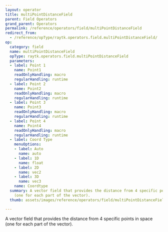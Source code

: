 ```yaml
---
layout: operator
title: multiPointDistanceField
parent: Field Operators
grand_parent: Operators
permalink: /reference/operators/field/multiPointDistanceField
redirect_from:
  - /reference/opType/raytk.operators.field.multiPointDistanceField/
op:
  category: field
  name: multiPointDistanceField
  opType: raytk.operators.field.multiPointDistanceField
  parameters:
  - label: Point 1
    name: Point1
    readOnlyHandling: macro
    regularHandling: runtime
  - label: Point 2
    name: Point2
    readOnlyHandling: macro
    regularHandling: runtime
  - label: Point 3
    name: Point3
    readOnlyHandling: macro
    regularHandling: runtime
  - label: Point 4
    name: Point4
    readOnlyHandling: macro
    regularHandling: runtime
  - label: Coord Type
    menuOptions:
    - label: Auto
      name: auto
    - label: 1D
      name: float
    - label: 2D
      name: vec2
    - label: 3D
      name: vec3
    name: Coordtype
  summary: A vector field that provides the distance from 4 specific points in space
    (one for each part of the vector).
  thumb: assets/images/reference/operators/field/multiPointDistanceField_thumb.png

---
```



A vector field that provides the distance from 4 specific points in space (one for each part of the vector).